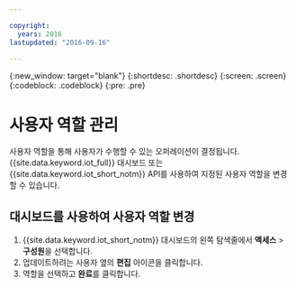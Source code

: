 ```yaml
---

copyright:
  years: 2016
lastupdated: "2016-09-16"

---
```


{:new_window: target="blank"}
{:shortdesc: .shortdesc}
{:screen: .screen}
{:codeblock: .codeblock}
{:pre: .pre}

# 사용자 역할 관리

사용자 역할을 통해 사용자가 수행할 수 있는 오퍼레이션이 결정됩니다. {{site.data.keyword.iot_full}} 대시보드 또는 {{site.data.keyword.iot_short_notm}} API를 사용하여 지정된 사용자 역할을 변경할 수 있습니다.

## 대시보드를 사용하여 사용자 역할 변경

1. {{site.data.keyword.iot_short_notm}} 대시보드의 왼쪽 탐색줄에서 **액세스** > **구성원**을 선택합니다.
2. 업데이트하려는 사용자 옆의 **편집** 아이콘을 클릭합니다.
3. 역할을 선택하고 **완료**를 클릭합니다.

<!--
## Changing a user role by using the API

For information on using the API to change a user role, see the [{{site.data.keyword.iot_short_notm}} API documentation](https://docs.internetofthings.ibmcloud.com/swagger/v0002.html).
-->
